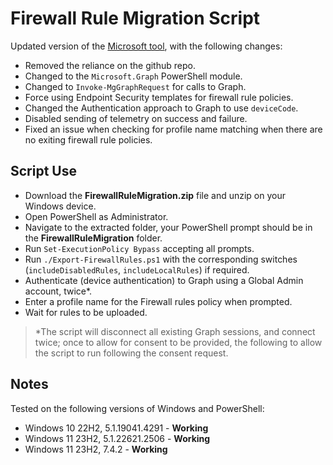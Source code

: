 # Firewall Rule Migration Script

Updated version of the [Microsoft tool](https://learn.microsoft.com/en-us/mem/intune/protect/endpoint-security-firewall-rule-tool), with the following changes:

- Removed the reliance on the github repo.
- Changed to the `Microsoft.Graph` PowerShell module.
- Changed to `Invoke-MgGraphRequest` for calls to Graph.
- Force using Endpoint Security templates for firewall rule policies.
- Changed the Authentication approach to Graph to use `deviceCode`.
- Disabled sending of telemetry on success and failure.
- Fixed an issue when checking for profile name matching when there are no exiting firewall rule policies.

## Script Use

- Download the **FirewallRuleMigration.zip** file and unzip on your Windows device.
- Open PowerShell as Administrator.
- Navigate to the extracted folder, your PowerShell prompt should be in the **FirewallRuleMigration** folder.
- Run `Set-ExecutionPolicy Bypass` accepting all prompts.
- Run `./Export-FirewallRules.ps1` with the corresponding switches (`includeDisabledRules`, `includeLocalRules`) if required.
- Authenticate (device authentication) to Graph using a Global Admin account, twice*.
- Enter a profile name for the Firewall rules policy when prompted.
- Wait for rules to be uploaded.

> *The script will disconnect all existing Graph sessions, and connect twice; once to allow for consent to be provided, the following to allow the script to run following the consent request.

## Notes

Tested on the following versions of Windows and PowerShell:

- Windows 10 22H2, 5.1.19041.4291 - **Working**
- Windows 11 23H2, 5.1.22621.2506 - **Working**
- Windows 11 23H2, 7.4.2 - **Working**
